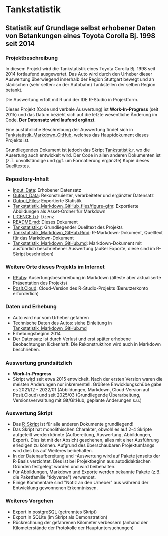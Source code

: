 # Tankstatistik

## Statistik auf Grundlage selbst erhobener Daten von Betankungen eines Toyota Corolla Bj. 1998 seit 2014

### Projektbeschreibung

In diesem Projekt wird die Tankstatistik eines Toyota Corolla Bj. 1998 seit 2014 fortlaufend ausgewertet. Das Auto wird durch den Urheber dieser Auswertung überwiegend innerhalb der Region Stuttgart bewegt und an städischen (sehr selten: an der Autobahn) Tankstellen der selben Region betankt.

Die Auswertung erfolt mit R und der IDE R-Studio in Projektform.

Dieses Projekt (Code und verbale Auswertung) ist <b>Work-In-Progress</b> (seit 2015) und das Datum bezieht sich auf die letzte wesentliche Änderung im Code. <b>Der Datensatz wird laufend ergänzt</b>.

Eine ausführliche Beschreibung der Auswertung findet sich in [Tankstatistik_Markdown_GitHub](https://github.com/bartdutkiewicz/Tankstatistik/blob/main/Tankstatistik_Markdown_GitHub.md), welches das Hauptdokument dieses Projekts ist.

Grundliegendes Dokument ist jedoch das Skript [Tankstatistik.r](https://github.com/bartdutkiewicz/Tankstatistik/blob/main/Tankstatistik.r), wo die Ausertung auch entwickelt wird. Der Code in allen anderen Dokumenten ist (z.T. unvollständige und ggf. um Formatierung ergänzte) Kopie dieses Quelltextes.


### Repository-Inhalt

- [Input_Data](https://github.com/bartdutkiewicz/Tankstatistik/tree/main/Input_Data): Erhobener Datensatz
- [Output_Data](https://github.com/bartdutkiewicz/Tankstatistik/tree/main/Output_Data): Rekonstruierter, verarbeiteter und ergänzter Datensatz
- [Output_Files](https://github.com/bartdutkiewicz/Tankstatistik/tree/main/Output_Files): Exportierte Statistik
- [Tankstatistik_Markdown_GitHub_files/figure-gfm](https://github.com/bartdutkiewicz/Tankstatistik/tree/main/Tankstatistik_Markdown_GitHub_files/figure-gfm): Exportierte Abbildungen als Asset-Ordner für Markdown
- [LICENCE.txt](https://github.com/bartdutkiewicz/Tankstatistik/blob/main/LICENCE): Lizenz
- [README.md](https://github.com/bartdutkiewicz/Tankstatistik/blob/main/README.md): Dieses Dokument
- [Tankstatistik.r](https://github.com/bartdutkiewicz/Tankstatistik/blob/main/Tankstatistik.r): Grundliegender Quelltext des Projekts
- [Tankstatistik_Markdown_GitHub.Rmd](https://github.com/bartdutkiewicz/Tankstatistik/blob/main/Tankstatistik_Markdown_GitHub.Rmd): R-Markdown-Dokument, Quelltext für das Markdown-Dokument
- [Tankstatistik_Markdown_GitHub.md](https://github.com/bartdutkiewicz/Tankstatistik/blob/main/Tankstatistik_Markdown_GitHub.md): Markdown-Dokument mit ausführlich beschriebener Auswertung (außer Exporte, diese sind im R-Skript beschrieben)


### Weitere Orte dieses Projekts im Internet
- [RPubs](https://rpubs.com/Dutkiewicz/Tankstatistik): Ausertungsbeschreibung in Markdown (älteste aber aktualiserte Präsentation des Projekts)
- [Posit.Cloud](https://posit.cloud/content/3318758): Cloud-Version des R-Studio-Projekts (Benutzerkonto erforderlich)


### Daten und Erhebung
- Auto wird nur vom Urheber gefahren
- Technische Daten des Autos: siehe Einleitung in [Tankstatistik_Markdown_GitHub.md](https://github.com/bartdutkiewicz/Tankstatistik/blob/main/Tankstatistik_Markdown_GitHub.md)
- Erhebungsbeginn 2014
- Der Datensatz ist durch Verlust und erst später erhobene Beobachtungen lückenhaft. Die Rekonstruktiron wird auch in Markdown beschrieben.


### Auswertung grundsätzlich
- <b>Work-In-Progress</b>
- Skript wird seit etwa 2015 entwickelt. Nach der ersten Version waren die meisten Änderungen nur inkrementell. Größere Enwicklungschübe gabe es 2021/12 - 2022/01 (Abbildungen, Markdown, Cloud-Version auf Posit.Cloud) und seit 2025/03 (Grundliegende Überarbeitung, Versionsverwaltung mit Git/GitHub, geplante Änderungen s.u.)


### Auswertung Skript
- Das [R-Skript](https://github.com/bartdutkiewicz/Tankstatistik/blob/main/Tankstatistik.r) ist für alle anderen Dokumente grundliegend!
- Das Skript hat monolithischen Charakter, obwohl es auf 2-4 Skripte aufgeteilt werden könnte (Aufbereitung, Auswertung, Abbildungen, Export). Dies ist mit der Absicht geschehen, alles mit einer Ausführung erledigen zu können. Aufgrund des überschaubaren Projektumfangs wird dies bis auf Weiteres beibehalten.
- In der Datenaufbereitung und -Auswertung wird auf Pakete jenseits der R-Basis verzichtet. Dies ist bei Projektbeginn aus autodidaktischen Gründen festgelegt worden und wird beibehalten.
- Für Abbildungen, Markdown und Exporte werden bekannte Pakete (z.B. die Paketfamilie "tidyverse") verwendet.
- Einige Kommentare sind "Notiz an den Urheber" aus während der Entwicklung gewonnenen Erkenntnissen.


### Weiteres Vorgehen
- Export in postgreSQL (getrenntes Skript)
- Export in SQLite (im Skript als Demonstration)
- Rückrechnung der gefahrenen Kilometer verbessern (anhand der Kilometerstände der Protokolle der Hauptuntersuchungen)
